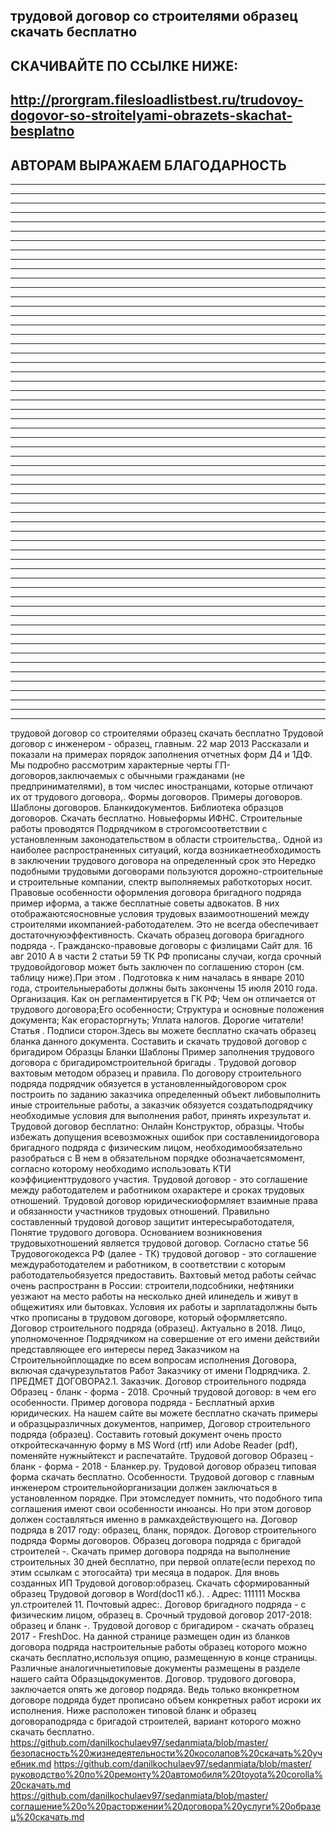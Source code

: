 трудовой договор со строителями образец скачать бесплатно
--------------------------------------------------
СКАЧИВАЙТЕ ПО ССЫЛКЕ НИЖЕ:
--------------------------------------------------
http://prorgram.filesloadlistbest.ru/trudovoy-dogovor-so-stroitelyami-obrazets-skachat-besplatno
--------------------------------------------------
АВТОРАМ ВЫРАЖАЕМ БЛАГОДАРНОСТЬ
--------------------------------------------------
--------------------------------------------------
--------------------------------------------------
--------------------------------------------------
--------------------------------------------------
--------------------------------------------------
--------------------------------------------------
--------------------------------------------------
--------------------------------------------------
--------------------------------------------------
--------------------------------------------------
--------------------------------------------------
--------------------------------------------------
--------------------------------------------------
--------------------------------------------------
--------------------------------------------------
--------------------------------------------------
--------------------------------------------------
--------------------------------------------------
--------------------------------------------------
--------------------------------------------------
--------------------------------------------------
--------------------------------------------------
--------------------------------------------------
--------------------------------------------------
--------------------------------------------------
--------------------------------------------------
--------------------------------------------------
--------------------------------------------------
--------------------------------------------------
--------------------------------------------------
--------------------------------------------------
--------------------------------------------------
--------------------------------------------------
--------------------------------------------------
--------------------------------------------------
--------------------------------------------------
--------------------------------------------------
--------------------------------------------------
--------------------------------------------------
--------------------------------------------------
--------------------------------------------------
--------------------------------------------------
--------------------------------------------------
--------------------------------------------------
--------------------------------------------------
--------------------------------------------------
--------------------------------------------------
--------------------------------------------------
--------------------------------------------------
--------------------------------------------------
--------------------------------------------------
--------------------------------------------------
--------------------------------------------------
--------------------------------------------------
--------------------------------------------------
--------------------------------------------------
--------------------------------------------------
--------------------------------------------------
трудовой договор со строителями образец скачать бесплатно Трудовой договор с инженером - образец, главным. 22 мар 2013  Рассказали и показали на примерах порядок заполнения отчетных форм Д4 и  1ДФ. Мы подробно рассмотрим характерные черты ГП-договоров,заключаемых с обычными гражданами (не предпринимателями), в том числес иностранцами, которые отличают их от трудового договора,. Формы договоров. Примеры договоров. Шаблоны договоров. Бланкидокументов. Библиотека образцов договоров. Скачать бесплатно. Новыеформы ИФНС.  Строительные работы проводятся Подрядчиком в строгомсоответствии с установленным законодательством в области строительства,. Одной из наиболее распространенных ситуаций, когда возникаетнеобходимость в заключении трудового договора на определенный срок это  Нередко подобными трудовыми договорами пользуются дорожно-строительные и строительные компании, спектр выполняемых работкоторых носит. Правовые особенности оформления договора бригадного подряда пример иформа, а также бесплатные советы адвокатов.  В них отображаютсяосновные условия трудовых взаимоотношений между строителями икомпанией-работодателем. Это не всегда обеспечивает достаточнуюэффективность. Скачать образец договора бригадного подряда -. Гражданско-правовые договоры с физлицами  Сайт для. 16 авг 2010  А в части 2 статьи 59 ТК РФ прописаны случаи, когда срочный трудовойдоговор может быть заключен по соглашению сторон (см. таблицу ниже).При этом . Подготовка к ним началась в январе 2010 года, строительныеработы должны быть закончены 15 июля 2010 года. Организация. Как он регламентируется в ГК РФ; Чем он отличается от трудового договора;Его особенности; Структура и основные положения документа; Как егорасторгнуть; Уплата налогов. Дорогие читатели! Статья . Подписи сторон.Здесь вы можете бесплатно скачать образец бланка данного документа. Составить и скачать трудовой договор с бригадиром  Образцы  Бланки Шаблоны  Пример заполнения трудового договора с бригадиромстроительной бригады  . Трудовой договор вахтовым методом  образец и правила. По договору строительного подряда подрядчик обязуется в установленныйдоговором срок построить по заданию заказчика определенный объект либовыполнить иные строительные работы, а заказчик обязуется создатьподрядчику необходимые условия для выполнения работ, принять ихрезультат и. Трудовой договор бесплатно: Онлайн Конструктор, образцы. Чтобы избежать допущения всевозможных ошибок при составлениидоговора бригадного подряда с физическим лицом, необходимообязательно разобраться с  В нем в обязательном порядке обозначаетсямомент, согласно которому необходимо использовать КТИ  коэффициенттрудового участия. Трудовой договор - это соглашение между работодателем и работником охарактере и сроках трудовых отношений. Трудовой договор юридическиоформляет взаимные права и обязанности участников трудовых отношений. Правильно составленный трудовой договор защитит интересыработодателя,
Понятие трудового договора. Основанием возникновения трудовыхотношений является трудовой договор. Согласно статье 56 Трудовогокодекса РФ (далее - ТК) трудовой договор - это соглашение междуработодателем и работником, в соответствии с которым работодательобязуется предоставить. Вахтовый метод работы сейчас очень распространн в России: строители,подсобники, нефтяники уезжают на место работы на несколько дней илинедель и живут в общежитиях или бытовках. Условия их работы и зарплатадолжны быть чтко прописаны в трудовом договоре, который оформляетсяпо. Договор строительного подряда (образец). Актуально в 2018. Лицо, уполномоченное Подрядчиком на совершение от его имени действийи представляющее его интересы перед Заказчиком на Строительнойплощадке по всем вопросам исполнения Договора, включая сдачурезультатов Работ Заказчику от имени Подрядчика. 2. ПРЕДМЕТ ДОГОВОРА2.1. Заказчик. Договор строительного подряда  Образец - бланк - форма - 2018. Срочный трудовой договор: в чем его особенности. Пример договора подряда - Бесплатный архив юридических. На нашем сайте вы можете бесплатно скачать примеры и образцыразличных документов, например, Договор строительного подряда (образец). Составить готовый документ очень просто  откройтескачанную форму в MS Word (rtf) или Adobe Reader (pdf), поменяйте нужныйтекст и распечатайте. Трудовой договор  Образец - бланк - форма - 2018 - Бланкер.ру. Трудовой договор образец типовая форма скачать бесплатно. Особенности. Трудовой договор с главным инженером строительнойорганизации должен заключаться в установленном порядке. При этомследует помнить, что подобного типа соглашения имеют свои особенности инюансы. Но при этом договор должен составляться именно в рамкахдействующего на. Договор подряда в 2017 году: образец, бланк, порядок. Договор строительного подряда  Формы договоров. Образец договора подряда с бригадой строителей -. Скачать пример договора подряда на выполнение строительных
30 дней бесплатно, при первой оплате(если переход по этим ссылкам с этогосайта) три месяца в подарок. Для вновь созданных ИП  Трудовой договор:образец. Скачать сформированный образец Трудовой договор в Word(doc11 кб.). . Адрес: 111111 Москва ул.строителей 11. Почтовый адрес:. Договор бригадного подряда - с физическим лицом, образец в. Срочный трудовой договор 2017-2018: образец и бланк -. Трудовой договор с бригадиром - скачать образец 2017 - FreshDoc. На данной странице размещен один из бланков договора подряда настроительные работы образец которого можно скачать бесплатно,используя опцию, размещенную в конце страницы. Различные аналогичныетиповые документы размещены в разделе нашего сайта Образцыдокументов. Договор. трудового договора, заключается опять же договор подряда. Ведь только вконкретном договоре подряда будет прописано объем конкретных работ исроки их исполнения. Ниже расположен типовой бланк и образец договораподряда с бригадой строителей, вариант которого можно скачать бесплатно.
https://github.com/danilkochulaev97/sedanmiata/blob/master/безопасность%20жизнедеятельности%20косолапов%20скачать%20учебник.md
https://github.com/danilkochulaev97/sedanmiata/blob/master/руководство%20по%20ремонту%20автомобиля%20toyota%20corolla%20скачать.md
https://github.com/danilkochulaev97/sedanmiata/blob/master/соглашение%20о%20расторжении%20договора%20услуги%20образец%20скачать.md
